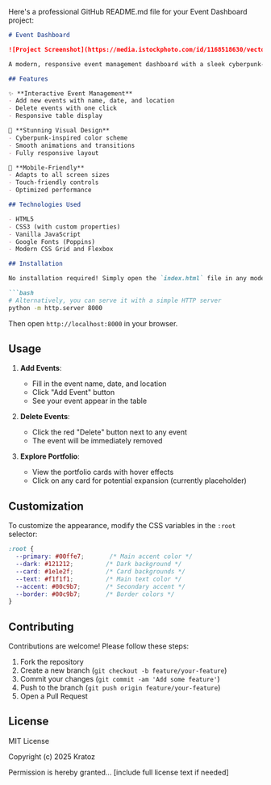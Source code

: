 Here's a professional GitHub README.md file for your Event Dashboard project:

```markdown
# Event Dashboard

![Project Screenshot](https://media.istockphoto.com/id/1168518630/vector/web-develop.jpg?s=612x612&w=0&k=20&c=1zIvRkqICXbLWbeB1SKRHFcmpw4yhMHGWH8IfrZm0m0=)

A modern, responsive event management dashboard with a sleek cyberpunk-inspired design. Manage upcoming events, add new ones, and showcase your portfolio in style.

## Features

✨ **Interactive Event Management**
- Add new events with name, date, and location
- Delete events with one click
- Responsive table display

🎨 **Stunning Visual Design**
- Cyberpunk-inspired color scheme
- Smooth animations and transitions
- Fully responsive layout

📱 **Mobile-Friendly**
- Adapts to all screen sizes
- Touch-friendly controls
- Optimized performance

## Technologies Used

- HTML5
- CSS3 (with custom properties)
- Vanilla JavaScript
- Google Fonts (Poppins)
- Modern CSS Grid and Flexbox

## Installation

No installation required! Simply open the `index.html` file in any modern browser.

```bash
# Alternatively, you can serve it with a simple HTTP server
python -m http.server 8000
```

Then open `http://localhost:8000` in your browser.

## Usage

1. **Add Events**:
   - Fill in the event name, date, and location
   - Click "Add Event" button
   - See your event appear in the table

2. **Delete Events**:
   - Click the red "Delete" button next to any event
   - The event will be immediately removed

3. **Explore Portfolio**:
   - View the portfolio cards with hover effects
   - Click on any card for potential expansion (currently placeholder)

## Customization

To customize the appearance, modify the CSS variables in the `:root` selector:

```css
:root {
  --primary: #00ffe7;       /* Main accent color */
  --dark: #121212;         /* Dark background */
  --card: #1e1e2f;         /* Card backgrounds */
  --text: #f1f1f1;         /* Main text color */
  --accent: #00c9b7;       /* Secondary accent */
  --border: #00c9b7;       /* Border colors */
}
```

## Contributing

Contributions are welcome! Please follow these steps:

1. Fork the repository
2. Create a new branch (`git checkout -b feature/your-feature`)
3. Commit your changes (`git commit -am 'Add some feature'`)
4. Push to the branch (`git push origin feature/your-feature`)
5. Open a Pull Request

## License

MIT License

Copyright (c) 2025 Kratoz

Permission is hereby granted... [include full license text if needed]


